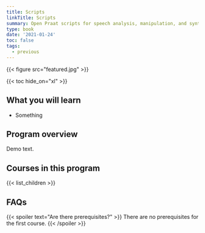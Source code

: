 ```yaml
---
title: Scripts
linkTitle: Scripts
summary: Open Praat scripts for speech analysis, manipulation, and synthesis
type: book
date: '2021-01-24'
toc: false
tags:
  - previous
---
```


{{< figure src="featured.jpg" >}}

{{< toc hide_on="xl" >}}

## What you will learn

- Something

## Program overview

Demo text.

## Courses in this program

{{< list_children >}}

## FAQs

{{< spoiler text="Are there prerequisites?" >}}
There are no prerequisites for the first course.
{{< /spoiler >}}

